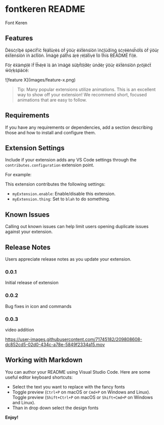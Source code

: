 # fontkeren README

Font Keren

## Features

Ḋëṡċṛïḅë ṡṗëċïḟïċ ḟëäẗüṛëṡ öḟ ÿöüṛ ëẍẗëṅṡïöṅ ïṅċḷüḋïṅġ ṡċṛëëṅṡḧöẗṡ öḟ ÿöüṛ ëẍẗëṅṡïöṅ ïṅ äċẗïöṅ. Їṁäġë ṗäẗḧṡ äṛë ṛëḷäẗïṿë ẗö ẗḧïṡ ṚЁÄḊṀЁ ḟïḷë.

Föṛ ëẍäṁṗḷë ïḟ ẗḧëṛë ïṡ äṅ ïṁäġë ṡüḅḟöḷḋëṛ üṅḋëṛ ÿöüṛ ëẍẗëṅṡïöṅ ṗṛöjëċẗ ẅöṛḳṡṗäċë:

\!\[feature X\]\(images/feature-x.png\)

> Tip: Many popular extensions utilize animations. This is an excellent way to show off your extension! We recommend short, focused animations that are easy to follow.

## Requirements

If you have any requirements or dependencies, add a section describing those and how to install and configure them.

## Extension Settings

Include if your extension adds any VS Code settings through the `contributes.configuration` extension point.

For example:

This extension contributes the following settings:

* `myExtension.enable`: Enable/disable this extension.
* `myExtension.thing`: Set to `blah` to do something.

## Known Issues

Calling out known issues can help limit users opening duplicate issues against your extension.

## Release Notes

Users appreciate release notes as you update your extension.

### 0.0.1

Initial release of extension

### 0.0.2

Bug fixes in icon and commands

### 0.0.3
video addition



https://user-images.githubusercontent.com/71745182/209808608-dc852cd5-02d0-434c-a78e-5849f2334a15.mov
## Working with Markdown

You can author your README using Visual Studio Code. Here are some useful editor keyboard shortcuts:

* Select the text you want to replace with the fancy fonts
* Toggle preview (`Ctrl+P` on macOS or `Cmd+P` on Windows and Linux).
Toggle preview (`Shift+Ctrl+P` on macOS or `Shift+Cmd+P` on Windows and Linux).
* Than in drop down select the design fonts 


**Enjoy!**
